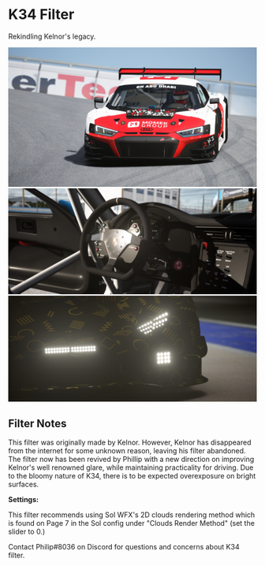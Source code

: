 # K34 Filter
Rekindling Kelnor's legacy.

![](../../../src/kelnor/Screenshot_bk_audi_r8_lms_2019_sprint_ks_laguna_seca_18-8-121-13-58-47.png)
![](../../../src/kelnor/Screenshot_ier_porsche_911_gta_ks_laguna_seca_12-8-121-18-21-12.png)
![](../../../src/kelnor/Screenshot_bny_lamborghini_huracan_gt3_evo_monza_12-8-121-21-30-42.png)

## Filter Notes
This filter was originally made by Kelnor. However, Kelnor has disappeared from the internet for some unknown reason, leaving his filter abandoned. The filter now has been revived by Phillip with a new direction on improving Kelnor's well renowned glare, while maintaining practicality for driving. Due to the bloomy nature of K34, there is to be expected overexposure on bright surfaces.

**Settings:**

This filter recommends using Sol WFX's 2D clouds rendering method which is found on Page 7 in the Sol config under "Clouds Render Method" (set the slider to 0.)

Contact Philip#8036 on Discord for questions and concerns about K34 filter.
